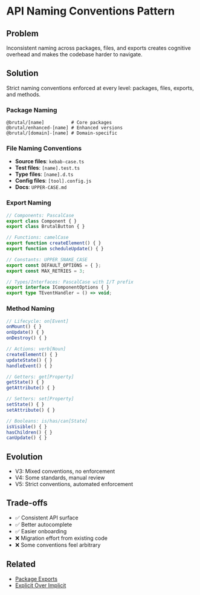 # API Naming Conventions Pattern

## Problem
Inconsistent naming across packages, files, and exports creates cognitive overhead and makes the codebase harder to navigate.

## Solution
Strict naming conventions enforced at every level: packages, files, exports, and methods.

### Package Naming
```
@brutal/[name]          # Core packages
@brutal/enhanced-[name] # Enhanced versions
@brutal/[domain]-[name] # Domain-specific
```

### File Naming Conventions
- **Source files**: `kebab-case.ts`
- **Test files**: `[name].test.ts`
- **Type files**: `[name].d.ts`
- **Config files**: `[tool].config.js`
- **Docs**: `UPPER-CASE.md`

### Export Naming
```typescript
// Components: PascalCase
export class Component { }
export class BrutalButton { }

// Functions: camelCase
export function createElement() { }
export function scheduleUpdate() { }

// Constants: UPPER_SNAKE_CASE
export const DEFAULT_OPTIONS = { };
export const MAX_RETRIES = 3;

// Types/Interfaces: PascalCase with I/T prefix
export interface IComponentOptions { }
export type TEventHandler = () => void;
```

### Method Naming
```typescript
// Lifecycle: on[Event]
onMount() { }
onUpdate() { }
onDestroy() { }

// Actions: verb[Noun]
createElement() { }
updateState() { }
handleEvent() { }

// Getters: get[Property]
getState() { }
getAttribute() { }

// Setters: set[Property]
setState() { }
setAttribute() { }

// Booleans: is/has/can[State]
isVisible() { }
hasChildren() { }
canUpdate() { }
```

## Evolution
- V3: Mixed conventions, no enforcement
- V4: Some standards, manual review
- V5: Strict conventions, automated enforcement

## Trade-offs
- ✅ Consistent API surface
- ✅ Better autocomplete
- ✅ Easier onboarding
- ❌ Migration effort from existing code
- ❌ Some conventions feel arbitrary

## Related
- [Package Exports](./package-exports.md)
- [Explicit Over Implicit](../../principles/explicit-over-implicit.md)